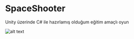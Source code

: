 # SpaceShooter
 Unity üzerinde C# ile hazırlamış olduğum eğitim amaçlı oyun

![alt text](https://hizliresim.com/8x1CN4)
